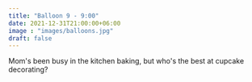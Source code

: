```yaml
---
title: "Balloon 9 - 9:00"
date: 2021-12-31T21:00:00+06:00
image : "images/balloons.jpg"
draft: false
---
```


Mom's been busy in the kitchen baking,
but who's the best at cupcake decorating?
